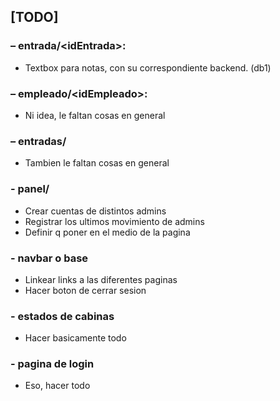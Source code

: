 ## [TODO]


### – entrada/\<idEntrada>:

- Textbox para notas, con su correspondiente backend. (db1)

### – empleado/\<idEmpleado>:

- Ni idea, le faltan cosas en general

### – entradas/

- Tambien le faltan cosas en general

### - panel/

- Crear cuentas de distintos admins
- Registrar los ultimos movimiento de admins
- Definir q poner en el medio de la pagina


### - navbar o base

- Linkear links a las diferentes paginas
- Hacer boton de cerrar sesion


### - estados de cabinas

- Hacer basicamente todo


### - pagina de login

- Eso, hacer todo
